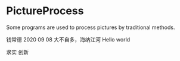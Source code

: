 # PictureProcess
Some programs are  used to process pictures by traditional methods. 

钱常德 2020 09 08
大不自多，海纳江河
Hello world

求实 创新
